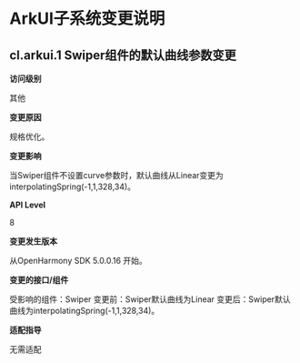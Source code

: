# ArkUI子系统变更说明

## cl.arkui.1  Swiper组件的默认曲线参数变更

**访问级别**

其他

**变更原因**

规格优化。

**变更影响**

当Swiper组件不设置curve参数时，默认曲线从Linear变更为interpolatingSpring(-1,1,328,34)。

**API Level**

8

**变更发生版本**

从OpenHarmony SDK 5.0.0.16 开始。

**变更的接口/组件**

受影响的组件：Swiper
变更前：Swiper默认曲线为Linear
变更后：Swiper默认曲线为interpolatingSpring(-1,1,328,34)。

**适配指导**

无需适配
